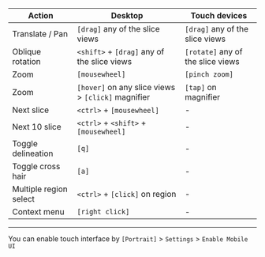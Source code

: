 | Action | Desktop | Touch devices |
| --- | --- | --- |
| Translate / Pan | `[drag]` any of the slice views | `[drag]` any of the slice views |
| Oblique rotation | `<shift>` + `[drag]` any of the slice views | `[rotate]` any of the slice views |
| Zoom | `[mousewheel]` | `[pinch zoom]` |
| Zoom | `[hover]` on any slice views > `[click]` magnifier | `[tap]` on magnifier |
| Next slice | `<ctrl>` + `[mousewheel]` | - |
| Next 10 slice | `<ctrl>` + `<shift>` + `[mousewheel]` | - |
| Toggle delineation | `[q]` | - |
| Toggle cross hair | `[a]` | - |
| Multiple region select | `<ctrl>` + `[click]` on region | - |
| Context menu | `[right click]` | - |

---


You can enable touch interface by `[Portrait]` > `Settings` > `Enable Mobile UI`